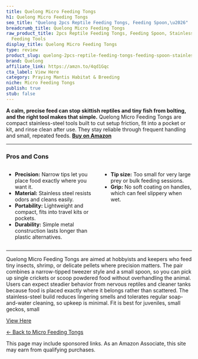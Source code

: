```yaml
---
title: Quelong Micro Feeding Tongs
h1: Quelong Micro Feeding Tongs
seo_title: "Quelong 2pcs Reptile Feeding Tongs, Feeding Spoon,\u2026"
breadcrumb_title: Quelong Micro Feeding Tongs
raw_product_title: 2pcs Reptile Feeding Tongs, Feeding Spoon, Stainless Steel Aquarium
  Feeding Tools
display_title: Quelong Micro Feeding Tongs
type: review
product_slug: quelong-2pcs-reptile-feeding-tongs-feeding-spoon-stainless-steel-aquari-83dc3e49
brand: Quelong
affiliate_link: https://amzn.to/4qd1Gqc
cta_label: View Here
category: Praying Mantis Habitat & Breeding
niche: Micro Feeding Tongs
publish: true
stub: false
---
```


<div id="intro" class="full-width">
  <p><strong>A calm, precise feed can stop skittish reptiles and tiny fish from bolting, and the right tool makes that simple.</strong> Quelong Micro Feeding Tongs are compact stainless-steel tools built to cut setup friction, fit into a pocket or kit, and rinse clean after use. They stay reliable through frequent handling and small, repeated feeds. <a href="https://amzn.to/4qd1Gqc" rel="nofollow sponsored noopener" target="_blank"><strong>Buy on Amazon</strong></a></p>
</div>

<hr />
<h3 id="pros-cons">Pros and Cons</h3>
<div class="pc-grid" style="display:grid;grid-template-columns:1fr 1fr;gap:16px;">
  <ul>
    <li><strong>Precision:</strong> Narrow tips let you place food exactly where you want it.</li>
    <li><strong>Material:</strong> Stainless steel resists odors and cleans easily.</li>
    <li><strong>Portability:</strong> Lightweight and compact, fits into travel kits or pockets.</li>
    <li><strong>Durability:</strong> Simple metal construction lasts longer than plastic alternatives.</li>
  </ul>
  <ul>
    <li><strong>Tip size:</strong> Too small for very large prey or bulk feeding sessions.</li>
    <li><strong>Grip:</strong> No soft coating on handles, which can feel slippery when wet.</li>
  </ul>
</div>
<hr />

<div class="full-width">
  <p>Quelong Micro Feeding Tongs are aimed at hobbyists and keepers who feed tiny insects, shrimp, or delicate pellets where precision matters. The pair combines a narrow-tipped tweezer style and a small spoon, so you can pick up single crickets or scoop powdered food without overhandling the animal. Users can expect steadier behavior from nervous reptiles and cleaner tanks because food is placed exactly where it belongs rather than scattered. The stainless-steel build reduces lingering smells and tolerates regular soap-and-water cleaning, so upkeep is minimal. Fit is best for juveniles, small geckos, small
<p><a class="btn" href="https://amzn.to/4qd1Gqc" target="_blank" rel="nofollow sponsored noopener">View Here</a></p>
<p><a href="/roundups/praying-mantis-habitat-breeding/micro-feeding-tongs/">← Back to Micro Feeding Tongs</a></p>
<aside class="disclosure">This page may include sponsored links. As an Amazon Associate, this site may earn from qualifying purchases.</aside>
